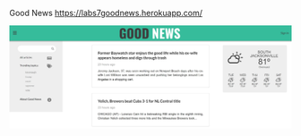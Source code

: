 Good News https://labs7goodnews.herokuapp.com/

![GoodNews](https://github.com/MarynaLongnickel/Projects/blob/master/GoodNews/GN.JPG)
